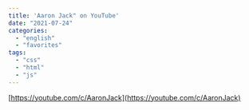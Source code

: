 ```yaml
---
title: 'Aaron Jack" on YouTube'
date: "2021-07-24"
categories:
  - "english"
  - "favorites"
tags:
  - "css"
  - "html"
  - "js"
---
```


[https://youtube.com/c/AaronJack](https://youtube.com/c/AaronJack)
